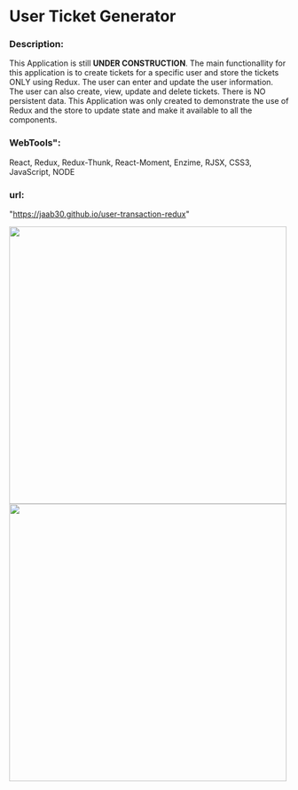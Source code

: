 # User Ticket Generator

        
### Description:

This Application is still **UNDER CONSTRUCTION**. The main functionallity for this application is to create tickets for a specific user and store the tickets ONLY using Redux. The user can enter and update the user information. The user can also create, view, update and delete tickets. There is NO persistent data. This Application was only created to demonstrate the use of Redux and the store to update state and make it available to all the components.

### WebTools": 
    
React, Redux, Redux-Thunk, React-Moment, Enzime, RJSX, CSS3, JavaScript, NODE


### url: 

"https://jaab30.github.io/user-transaction-redux"

<img src="https://user-images.githubusercontent.com/40499942/75901754-0209bd80-5e0d-11ea-9116-985a75120cd0.jpg" width="500px"/>
<img src="https://user-images.githubusercontent.com/40499942/75901739-fe763680-5e0c-11ea-879e-f678b1861af0.png" width="500px"/>



